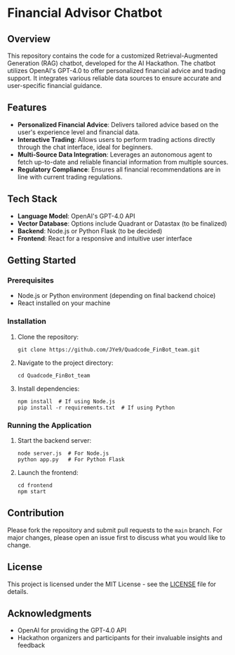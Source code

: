 # Financial Advisor Chatbot

## Overview
This repository contains the code for a customized Retrieval-Augmented Generation (RAG) chatbot, developed for the AI Hackathon. The chatbot utilizes OpenAI's GPT-4.0 to offer personalized financial advice and trading support. It integrates various reliable data sources to ensure accurate and user-specific financial guidance.

## Features
- **Personalized Financial Advice**: Delivers tailored advice based on the user's experience level and financial data.
- **Interactive Trading**: Allows users to perform trading actions directly through the chat interface, ideal for beginners.
- **Multi-Source Data Integration**: Leverages an autonomous agent to fetch up-to-date and reliable financial information from multiple sources.
- **Regulatory Compliance**: Ensures all financial recommendations are in line with current trading regulations.

## Tech Stack
- **Language Model**: OpenAI's GPT-4.0 API
- **Vector Database**: Options include Quadrant or Datastax (to be finalized)
- **Backend**: Node.js or Python Flask (to be decided)
- **Frontend**: React for a responsive and intuitive user interface

## Getting Started

### Prerequisites
- Node.js or Python environment (depending on final backend choice)
- React installed on your machine

### Installation
1. Clone the repository:
   ```
   git clone https://github.com/JYe9/Quadcode_FinBot_team.git
   ```
2. Navigate to the project directory:
   ```
   cd Quadcode_FinBot_team
   ```
3. Install dependencies:
   ```
   npm install  # If using Node.js
   pip install -r requirements.txt  # If using Python
   ```

### Running the Application
1. Start the backend server:
   ```
   node server.js  # For Node.js
   python app.py   # For Python Flask
   ```
2. Launch the frontend:
   ```
   cd frontend
   npm start
   ```

## Contribution
Please fork the repository and submit pull requests to the `main` branch. For major changes, please open an issue first to discuss what you would like to change.

## License
This project is licensed under the MIT License - see the [LICENSE](LICENSE) file for details.

## Acknowledgments
- OpenAI for providing the GPT-4.0 API
- Hackathon organizers and participants for their invaluable insights and feedback

